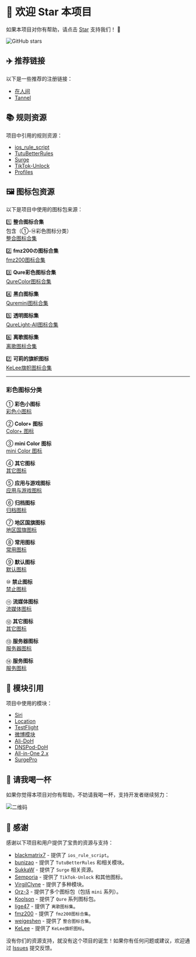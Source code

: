 # 🌟 欢迎 Star 本项目

如果本项目对你有帮助，请点击 [Star](https://github.com/zxfccmm4/Surge) 支持我们！ 🙏

<!-- GitHub stars badge -->
![GitHub stars](https://img.shields.io/github/stars/zxfccmm4/Surge?style=social)


## ✈️ 推荐链接

以下是一些推荐的注册链接：

- [在人间](https://dashboard.zrj97.xyz/#/register?code=4U6SUhR7)
- [Tannel](https://tannel.xn--6kro9vzxa373b.com//auth/register?code=5wyV)


## 📚 规则资源

项目中引用的规则资源：

- [ios_rule_script](https://github.com/blackmatrix7/ios_rule_script)
- [TutuBetterRules](https://github.com/bunizao/TutuBetterRules)
- [Surge](https://github.com/SukkaW/Surge/)
- [TikTok-Unlock](https://github.com/Semporia/TikTok-Unlock)
- [Profiles](https://github.com/ke1ewang/Profiles)


## 🖼️ 图标包资源

以下是项目中使用的图标包来源：

1️⃣ **整合图标合集**  
包含（①-⑭彩色图标分类）  
[整合图标合集](https://raw.githubusercontent.com/weigeshen/-/main/TuBiao/TuBiaoDingYue.json)

2️⃣ **fmz200の图标合集**  
[fmz200图标合集](https://raw.githubusercontent.com/fmz200/wool_scripts/main/icons/icons-all.json)

3️⃣ **Qure彩色图标合集**  
[QureColor图标合集](https://raw.githubusercontent.com/Koolson/Qure/master/Other/QureColor.json)

4️⃣ **黑白图标集**  
[Quremini图标合集](https://raw.githubusercontent.com/Koolson/Qure/master/Other/Quremini.json)

5️⃣ **透明图标集**  
[QureLight-All图标合集](https://github.com/Koolson/Qure/raw/master/Other/QureLight-All.json)

6️⃣ **离歌图标集**  
[离歌图标合集](https://raw.githubusercontent.com/lige47/QuanX-icon-rule/main/ligeicon-surge.json)

7️⃣ **可莉的旗帜图标**  
[KeLee旗帜图标合集](https://gitlab.com/lodepuly/iconlibrary/-/raw/main/Flag_icon/ColorfulStaticFlag.json)

---

### 彩色图标分类

① **彩色小图标**  
[彩色小图标](https://raw.githubusercontent.com/Orz-3/mini/master/mini.json)

② **Color+ 图标**  
[Color+ 图标](https://raw.githubusercontent.com/Orz-3/mini/master/Color%2B.json)

③ **mini Color 图标**  
[mini Color 图标](https://raw.githubusercontent.com/Orz-3/mini/master/miniColor.json)

④ **其它图标**  
[其它图标](https://raw.githubusercontent.com/Orz-3/mini/master/mini%2B.json)

⑤ **应用与游戏图标**  
[应用与游戏图标](https://raw.githubusercontent.com/Koolson/Qure/master/Other/QureColor-AppGame.json)

⑥ **归档图标**  
[归档图标](https://raw.githubusercontent.com/Koolson/Qure/master/Other/QureColor-Archived.json)

⑦ **地区国旗图标**  
[地区国旗图标](https://raw.githubusercontent.com/Koolson/Qure/master/Other/QureColor-Area.json)

⑧ **常用图标**  
[常用图标](https://raw.githubusercontent.com/Koolson/Qure/master/Other/QureColor-Common.json)

⑨ **默认图标**  
[默认图标](https://raw.githubusercontent.com/Koolson/Qure/master/Other/QureColor-Default.json)

⑩ **禁止图标**  
[禁止图标](https://raw.githubusercontent.com/Koolson/Qure/master/Other/QureColor-Inhibition.json)

⑪ **流媒体图标**  
[流媒体图标](https://raw.githubusercontent.com/Koolson/Qure/master/Other/QureColor-Media.json)

⑫ **其它图标**  
[其它图标](https://raw.githubusercontent.com/Koolson/Qure/master/Other/QureColor-Other.json)

⑬ **服务器图标**  
[服务器图标](https://raw.githubusercontent.com/Koolson/Qure/master/Other/QureColor-Server.json)

⑭ **服务图标**  
[服务图标](https://raw.githubusercontent.com/Koolson/Qure/master/Other/QureColor-Service.json)
  
## 🔧 模块引用

项目中使用的模块：

- [Siri](https://github.com/VirgilClyne/iRingo/raw/main/sgmodule/Siri.sgmodule)
- [Location](https://github.com/VirgilClyne/iRingo/raw/main/sgmodule/Location.sgmodule)
- [TestFlight](https://github.com/VirgilClyne/iRingo/raw/main/sgmodule/TestFlight.sgmodule)
- [微博模块](https://whatshub.top/module/weiboad.module)
- [Ali-DoH](https://raw.githubusercontent.com/Rabbit-Spec/Surge/Master/Module/Spec/DoH/Moore/Ali-DoH.sgmodule)
- [DNSPod-DoH](https://raw.githubusercontent.com/Rabbit-Spec/Surge/Master/Module/Spec/DoH/Moore/DNSPod-DoH.sgmodule)
- [All-in-One 2.x](https://raw.githubusercontent.com/bunizao/TutuBetterRules/tutu/Surge/module/All-in-One-2.x.sgmodule)
- [SurgePro](https://raw.githubusercontent.com/bunizao/TutuBetterRules/tutu/Surge/module/SurgePro.sgmodule)


## 🍺 请我喝一杯

如果你觉得本项目对你有帮助，不妨请我喝一杯，支持开发者继续努力：

![二维码](https://private-user-images.githubusercontent.com/17553115/397946958-2445ab58-ada3-45c3-a737-5bf1ad258f24.JPEG?jwt=eyJhbGciOiJIUzI1NiIsInR5cCI6IkpXVCJ9.eyJpc3MiOiJnaXRodWIuY29tIiwiYXVkIjoicmF3LmdpdGh1YnVzZXJjb250ZW50LmNvbSIsImtleSI6ImtleTUiLCJleHAiOjE3MzQ4MDc0NTYsIm5iZiI6MTczNDgwNzE1NiwicGF0aCI6Ii8xNzU1MzExNS8zOTc5NDY5NTgtMjQ0NWFiNTgtYWRhMy00NWMzLWE3MzctNWJmMWFkMjU4ZjI0LkpQRUc_WC1BbXotQWxnb3JpdGhtPUFXUzQtSE1BQy1TSEEyNTYmWC1BbXotQ3JlZGVudGlhbD1BS0lBVkNPRFlMU0E1M1BRSzRaQSUyRjIwMjQxMjIxJTJGdXMtZWFzdC0xJTJGczMlMkZhd3M0X3JlcXVlc3QmWC1BbXotRGF0ZT0yMDI0MTIyMVQxODUyMzZaJlgtQW16LUV4cGlyZXM9MzAwJlgtQW16LVNpZ25hdHVyZT03OGQyMWExZjM4ZmFhZDhiZDk2YjRiNTc0NTU5ZjhiMTNiOGU3MzJmZDMzYWNlNDRiNTA4MTBmM2M2YzY5MGM0JlgtQW16LVNpZ25lZEhlYWRlcnM9aG9zdCJ9.UyTgAVZDavZAlOH1XAdTC5sCHNVSDMwzgiH9Q_aaZEw)


## 🤝 感谢

感谢以下项目和用户提供了宝贵的资源与支持：

- [blackmatrix7](https://github.com/blackmatrix7) - 提供了 `ios_rule_script`。
- [bunizao](https://github.com/bunizao) - 提供了 `TutuBetterRules` 和相关模块。
- [SukkaW](https://github.com/SukkaW) - 提供了 `Surge` 相关资源。
- [Semporia](https://github.com/Semporia) - 提供了 `TikTok-Unlock` 和其他图标。
- [VirgilClyne](https://github.com/VirgilClyne) - 提供了多种模块。
- [Orz-3](https://github.com/Orz-3) - 提供了多个图标包（包括 `mini` 系列）。
- [Koolson](https://github.com/Koolson) - 提供了 `Qure` 系列图标包。
- [lige47](https://github.com/lige47) - 提供了 `离歌图标集`。
- [fmz200](https://github.com/fmz200) - 提供了 `fmz200图标合集`。
- [weigeshen](https://github.com/weigeshen) - 提供了 `整合图标合集`。
- [KeLee](https://gitlab.com/lodepuly/iconlibrary) - 提供了 `KeLee旗帜图标`。

没有你们的资源支持，就没有这个项目的诞生！如果你有任何问题或建议，欢迎通过 [Issues](https://github.com/zxfccmm4/Surge/issues) 提交反馈。

